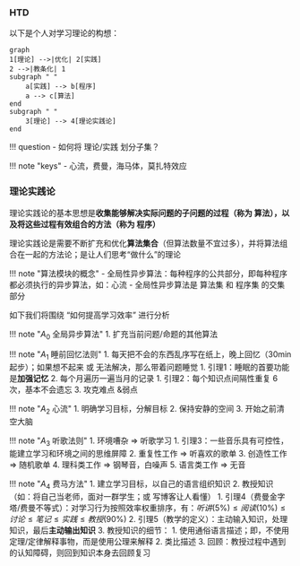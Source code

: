 

###  ###

### HTD ###

以下是个人对学习理论的构想：

```mermaid
graph
1[理论] -->|优化| 2[实践]
2 -->|教条化| 1
subgraph " "
	a[实践] --> b[程序]
	a --> c[算法]
end
subgraph " "
	3[理论] --> 4[理论实践论]
end
```

!!! question
	- 如何将 理论/实践 划分子集？

!!! note "keys"
	- 心流，费曼，海马体，莫扎特效应


### 理论实践论 ###

理论实践论的基本思想是**收集能够解决实际问题的子问题的过程（称为 算法），以及将这些过程有效组合的方法（称为 程序）**

理论实践论是需要不断扩充和优化**算法集合**（但算法数量不宜过多），并将算法组合在一起的方法论；是让人们思考“做什么”的理论

!!! note "算法模块的概念"
	- 全局性异步算法：每种程序的公共部分，即每种程序都必须执行的异步算法，如：心流
		- 全局性异步算法是 算法集 和 程序集 的交集部分

如下我们将围绕 “如何提高学习效率” 进行分析

!!! note "$A_0$ 全局异步算法"
	1. 扩充当前问题/命题的其他算法

!!! note "$A_1$ 睡前回忆法则"
	1. 每天把不会的东西乱序写在纸上，晚上回忆（30min 起步）；如果想不起来 或 无法解决，那么带着问题睡觉
		1. 引理1：睡眠的首要功能是**加强记忆**
	2. 每个月遍历一遍当月的记录
		1. 引理2：每个知识点间隔性重复 6 次，基本不会遗忘
	3. 攻克难点 &弱点

!!! note "$A_2$ 心流"
	1. 明确学习目标，分解目标
	2. 保持安静的空间
	3. 开始之前清空大脑

!!! note "$A_3$ 听歌法则"
	1. 环境嘈杂 => 听歌学习
		1. 引理3：一些音乐具有可控性，能建立学习和环境之间的思维屏障
	2. 重复性工作 => 听喜欢的歌单
	3. 创造性工作 => 随机歌单
	4. 理科类工作 => 钢琴音，白噪声
	5. 语言类工作 => 无音

!!! note "$A_4$ 费马方法"
	1. 建立学习目标，以自己的语言组织知识
	2. 教授知识（如：将自己当老师，面对一群学生；或 写博客让人看懂）
		1. 引理4（费曼金字塔/费曼不等式）：对学习行为按照效率权重排序，有：$听讲(5\%) \le 阅读(10\%) \le 讨论 \le 笔记 \le 实践 \le 教授(90\%)$
		2. 引理5（教学的定义）：主动输入知识，处理知识，最后**主动输出知识**
	3. 教授知识的细节：
		1. 使用通俗语言描述；即，不使用定理/定律解释事物，而是使用公理来解释
		2. 类比描述
		3. 回顾：教授过程中遇到的认知障碍，则回到知识本身去回顾复习



